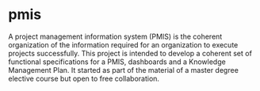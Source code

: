 # pmis
A project management information system (PMIS) is the coherent organization of the information required for an organization to execute projects successfully. This project is intended to develop a coherent set of functional specifications for a PMIS, dashboards and a Knowledge Management Plan. It started as part of the material of a master degree elective course but open to free collaboration.
